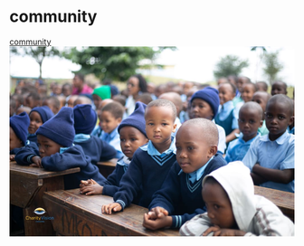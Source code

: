 # community

<p>
	<a href="https://photos.app.goo.gl/HHLu5hwo2Uq5WjgV6" target="_blank">community</a>
	<a href="https://photos.app.goo.gl/HHLu5hwo2Uq5WjgV6" target="_blank">
		<img src="img/community.jpg" alt="community">
	</a>
</p>
